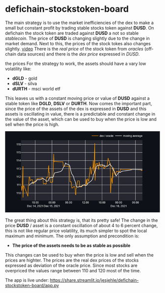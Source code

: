 # defichain-stockstoken-board

The main strategy is to use the market inefficiencies of the dex to make a small but constant profit by trading stable stocks token against **DUSD**.
On defichain the stock token are traded against **DUSD** a not so stable _stablecoin_. The price of **DUSD** is changing slightly due to the change in market demand. Next to this, the prices of the stock tokes also changes slightly.
[video](https://www.youtube.com/watch?v=ye7lmVai4Os&t=9s)
There is the _real price_ of the stock token from _oracles_ (off-chain data sources) and there is the _dex price_ expressed in _DUSD_.

the prices For the strategy to work, the assets should have a vary low volatility like:

- **dGLD** - gold
- **dSLV** - silva
- **dURTH** - msci world etf

This leaves us with a constant moving price or value of **DUSD** against a stable token like **DGLD**, **DSLV** or **DURTH**.
Now comes the important part, since the price of the assets of the dex is expressed in **DUSD** and this assets is oscillating in value, there is a predictable and constant change in the value of the asset, which can be used to buy when the price is low and sell when the price is high.

![img](./plot-dex-oracle-gld.png)

The great thing about this strategy is, that its pretty safe! The change in the price **DUSD** / asset is a constant oscillation of about 4 to 6 percent change, this is not like regular price volatility, its much simpler to spot the local maximum and minimum.
The only assumption and precondition is:

- **The price of the assets needs to be as stable as possible**

This changes can be used to buy when the price is low and sell when the prices are highter.
The prices are the real dex prices of the stocks expressed as deviation of the oracle price. Since most stocks are overpriced the values range between 110 and 120 most of the time.

The app is live under: https://share.streamlit.io/jesjehle/defichain-stockstoken-board/app.py
